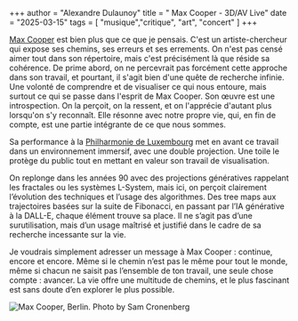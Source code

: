 +++
author = "Alexandre Dulaunoy"
title = " Max Cooper - 3D/AV Live"
date = "2025-03-15"
tags = [
    "musique","critique", "art", "concert"
]
+++

[Max Cooper](https://maxcooper.net/) est bien plus que ce que je pensais. C'est un artiste-chercheur qui expose ses chemins, ses erreurs et ses errements. On n'est pas censé aimer tout dans son répertoire, mais c'est précisément là que réside sa cohérence. De prime abord, on ne percevrait pas forcément cette approche dans son travail, et pourtant, il s'agit bien d'une quête de recherche infinie. Une volonté de comprendre et de visualiser ce qui nous entoure, mais surtout ce qui se passe dans l'esprit de Max Cooper. Son œuvre est une introspection. On la perçoit, on la ressent, et on l'apprécie d'autant plus lorsqu'on s'y reconnaît. Elle résonne avec notre propre vie, qui, en fin de compte, est une partie intégrante de ce que nous sommes.

Sa performance à la [Philharmonie de Luxembourg](https://www.philharmonie.lu/en/programme/2024-25/max-cooper-000000e900198943) met en avant ce travail dans un environnement immersif, avec une double projection. Une toile le protège du public tout en mettant en valeur son travail de visualisation.

On replonge dans les années 90 avec des projections génératives rappelant les fractales ou les systèmes L-System, mais ici, on perçoit clairement l’évolution des techniques et l’usage des algorithmes. Des tree maps aux trajectoires basées sur la suite de Fibonacci, en passant par l’IA générative à la DALL-E, chaque élément trouve sa place. Il ne s’agit pas d’une surutilisation, mais d’un usage maîtrisé et justifié dans le cadre de sa recherche incessante sur la vie.

Je voudrais simplement adresser un message à Max Cooper : continue, encore et encore. Même si le chemin n’est pas le même pour tout le monde, même si chacun ne saisit pas l’ensemble de ton travail, une seule chose compte : avancer. La vie offre une multitude de chemins, et le plus fascinant est sans doute d’en explorer le plus possible.

![Max Cooper, Berlin. Photo by Sam Cronenberg](https://www.philharmonie.lu/media/tepfcjjz/240223-max-cooper_-berlin-credit-sam-cronenberg_dsc7322.jpg?rxy=0.4523809523809524,0.4362039228270025&width=2774&height=1560&quality=80&v=1db1fbc9aa048f0)
